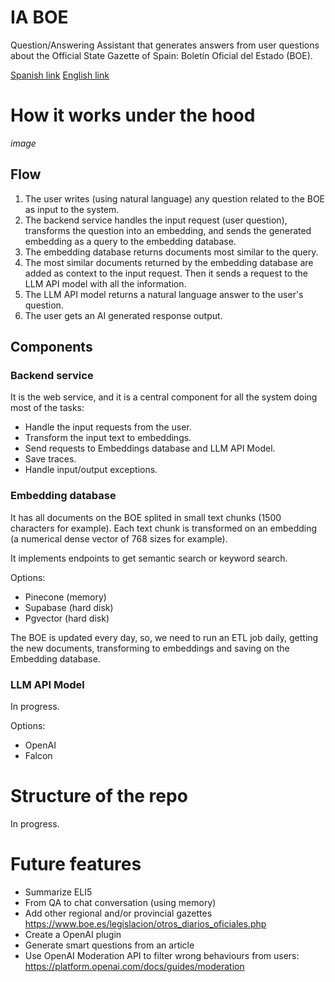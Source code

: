 # IA BOE

Question/Answering Assistant that generates answers from user questions about the Official State Gazette 
of Spain: Boletín Oficial del Estado (BOE).

[Spanish link](https://www.boe.es)
[English link](https://www.boe.es/index.php?lang=en)

# How it works under the hood

*image*

## Flow

1. The user writes (using natural language) any question related to the BOE as input to the system.
2. The backend service handles the input request (user question), transforms the question into an embedding, and sends the generated embedding as a query to the embedding database.
3. The embedding database returns documents most similar to the query.
4. The most similar documents returned by the embedding database are added as context to the input request. Then it sends a request to the LLM API model with all the information.
5. The LLM API model returns a natural language answer to the user's question. 
6. The user gets an AI generated response output.

## Components

### Backend service

It is the web service, and it is a central component for all the system doing most of the tasks:

* Handle the input requests from the user.
* Transform the input text to embeddings.
* Send requests to Embeddings database and LLM API Model.
* Save traces.
* Handle input/output exceptions.

### Embedding database

It has all documents on the BOE splited in small text chunks (1500 characters for example). 
Each text chunk is transformed on an embedding (a numerical dense vector of 768 sizes for 
example).

It implements endpoints to get semantic search or keyword search.

Options:
* Pinecone (memory)
* Supabase (hard disk)
* Pgvector (hard disk)

The BOE is updated every day, so, we need to run an ETL job daily, getting the new documents, transforming to embeddings and saving on the Embedding database.

### LLM API Model

In progress.

Options:
* OpenAI
* Falcon

# Structure of the repo

In progress.

# Future features

* Summarize ELI5
* From QA to chat conversation (using memory)
* Add other regional and/or provincial gazettes https://www.boe.es/legislacion/otros_diarios_oficiales.php
* Create a OpenAI plugin
* Generate smart questions from an article
* Use OpenAI Moderation API to filter wrong behaviours from users: https://platform.openai.com/docs/guides/moderation
